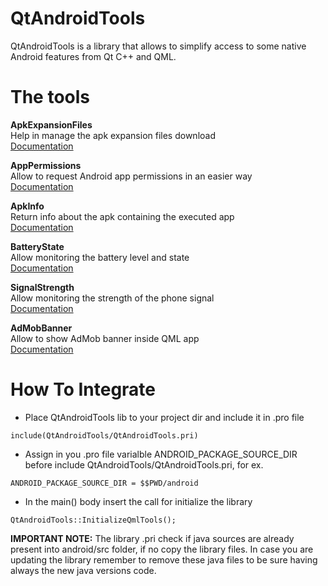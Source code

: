 # QtAndroidTools
QtAndroidTools is a library that allows to simplify access to some native Android features from Qt C++ and QML.

# The tools

**ApkExpansionFiles**  
Help in manage the apk expansion files download  
[Documentation](https://falsinsoft.blogspot.com/2019/01/qtandroidtools-apkexpansionfiles.html)

**AppPermissions**  
Allow to request Android app permissions in an easier way  
[Documentation](https://falsinsoft.blogspot.com/2019/01/qtandroidtools-apppermissions.html)

**ApkInfo**  
Return info about the apk containing the executed app  
[Documentation](https://falsinsoft.blogspot.com/2019/01/qtandroidtools-apkinfo.html)

**BatteryState**  
Allow monitoring the battery level and state  
[Documentation](https://falsinsoft.blogspot.com/2019/01/qtandroidtools-batterystate.html)

**SignalStrength**  
Allow monitoring the strength of the phone signal  
[Documentation](https://falsinsoft.blogspot.com/2019/01/qtandroidtools-signalstrength.html)

**AdMobBanner**  
Allow to show AdMob banner inside QML app  
[Documentation](https://falsinsoft.blogspot.com/2019/01/qtandroidtools-admobbanner.html)

# How To Integrate
- Place QtAndroidTools lib to your project dir and include it in .pro file
```
include(QtAndroidTools/QtAndroidTools.pri)
```

- Assign in you .pro file varialble ANDROID_PACKAGE_SOURCE_DIR before include QtAndroidTools/QtAndroidTools.pri, for ex.
```
ANDROID_PACKAGE_SOURCE_DIR = $$PWD/android
```

- In the main() body insert the call for initialize the library
```
QtAndroidTools::InitializeQmlTools();
```

**IMPORTANT NOTE:** The library .pri check if java sources are already present into android/src folder, if no copy the library files. In case you are updating the library remember to remove these java files to be sure having always the new java versions code.

